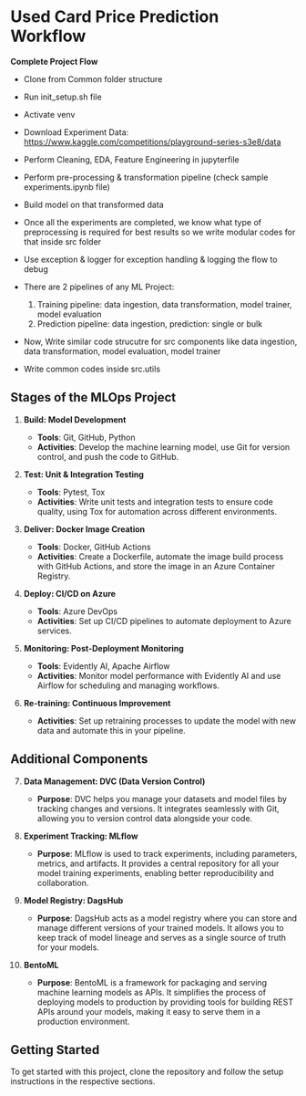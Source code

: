 # Used Card Price Prediction Workflow

**Complete Project Flow**

- Clone from Common folder structure
- Run init_setup.sh file
- Activate venv
- Download Experiment Data: https://www.kaggle.com/competitions/playground-series-s3e8/data
- Perform Cleaning, EDA, Feature Engineering in jupyterfile
- Perform pre-processing & transformation pipeline (check sample experiments.ipynb file)
- Build model on that transformed data
- Once all the experiments are completed, we know what type of preprocessing is required for best results so we write modular codes for that inside src folder
- Use exception & logger for exception handling & logging the flow to debug

- There are 2 pipelines of any ML Project:
   1. Training pipeline: data ingestion, data transformation, model trainer, model evaluation
   2. Prediction pipeline: data ingestion, prediction: single or bulk

- Now, Write similar code strucutre for src components like data ingestion, data transformation, model evaluation, model trainer
- Write common codes inside src.utils





## Stages of the MLOps Project

1. **Build: Model Development**
   - **Tools**: Git, GitHub, Python
   - **Activities**: Develop the machine learning model, use Git for version control, and push the code to GitHub.

2. **Test: Unit & Integration Testing**
   - **Tools**: Pytest, Tox
   - **Activities**: Write unit tests and integration tests to ensure code quality, using Tox for automation across different environments.

3. **Deliver: Docker Image Creation**
   - **Tools**: Docker, GitHub Actions
   - **Activities**: Create a Dockerfile, automate the image build process with GitHub Actions, and store the image in an Azure Container Registry.

4. **Deploy: CI/CD on Azure**
   - **Tools**: Azure DevOps
   - **Activities**: Set up CI/CD pipelines to automate deployment to Azure services.

5. **Monitoring: Post-Deployment Monitoring**
   - **Tools**: Evidently AI, Apache Airflow
   - **Activities**: Monitor model performance with Evidently AI and use Airflow for scheduling and managing workflows.

6. **Re-training: Continuous Improvement**
   - **Activities**: Set up retraining processes to update the model with new data and automate this in your pipeline.

## Additional Components

7. **Data Management: DVC (Data Version Control)**
   - **Purpose**: DVC helps you manage your datasets and model files by tracking changes and versions. It integrates seamlessly with Git, allowing you to version control data alongside your code.

8. **Experiment Tracking: MLflow**
   - **Purpose**: MLflow is used to track experiments, including parameters, metrics, and artifacts. It provides a central repository for all your model training experiments, enabling better reproducibility and collaboration.

9. **Model Registry: DagsHub**
   - **Purpose**: DagsHub acts as a model registry where you can store and manage different versions of your trained models. It allows you to keep track of model lineage and serves as a single source of truth for your models.

10. **BentoML**
    - **Purpose**: BentoML is a framework for packaging and serving machine learning models as APIs. It simplifies the process of deploying models to production by providing tools for building REST APIs around your models, making it easy to serve them in a production environment.

## Getting Started
To get started with this project, clone the repository and follow the setup instructions in the respective sections.